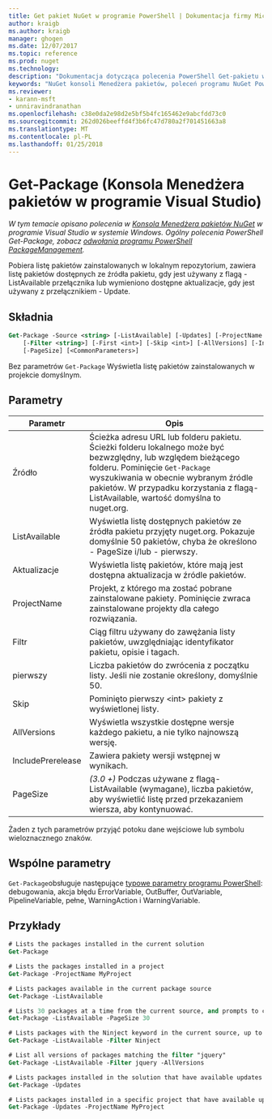 ```yaml
---
title: Get pakiet NuGet w programie PowerShell | Dokumentacja firmy Microsoft
author: kraigb
ms.author: kraigb
manager: ghogen
ms.date: 12/07/2017
ms.topic: reference
ms.prod: nuget
ms.technology: 
description: "Dokumentacja dotycząca polecenia PowerShell Get-pakietu w konsoli Menedżera pakietów NuGet w programie Visual Studio."
keywords: "NuGet konsoli Menedżera pakietów, poleceń programu NuGet Powershell NuGet w programie PowerShell, Pobierz pakiet"
ms.reviewer:
- karann-msft
- unniravindranathan
ms.openlocfilehash: c38e0da2e98d2e5bf5b4fc165462e9abcfdd73c0
ms.sourcegitcommit: 262d026beeffd4f3b6fc47d780a2f701451663a8
ms.translationtype: MT
ms.contentlocale: pl-PL
ms.lasthandoff: 01/25/2018
---
```

# <a name="get-package-package-manager-console-in-visual-studio"></a>Get-Package (Konsola Menedżera pakietów w programie Visual Studio)

*W tym temacie opisano polecenia w [Konsola Menedżera pakietów NuGet](Package-Manager-Console.md) w programie Visual Studio w systemie Windows. Ogólny polecenia PowerShell Get-Package, zobacz [odwołania programu PowerShell PackageManagement](/powershell/module/packagemanagement/?view=powershell-6).*

Pobiera listę pakietów zainstalowanych w lokalnym repozytorium, zawiera listę pakietów dostępnych ze źródła pakietu, gdy jest używany z flagą - ListAvailable przełącznika lub wymieniono dostępne aktualizacje, gdy jest używany z przełącznikiem - Update.

## <a name="syntax"></a>Składnia

```ps
Get-Package -Source <string> [-ListAvailable] [-Updates] [-ProjectName <string>]
    [-Filter <string>] [-First <int>] [-Skip <int>] [-AllVersions] [-IncludePrerelease]
    [-PageSize] [<CommonParameters>]
```

Bez parametrów `Get-Package` Wyświetla listę pakietów zainstalowanych w projekcie domyślnym.

## <a name="parameters"></a>Parametry

| Parametr | Opis |
| --- | --- |
| Źródło | Ścieżka adresu URL lub folderu pakietu. Ścieżki folderu lokalnego może być bezwzględny, lub względem bieżącego folderu. Pominięcie `Get-Package` wyszukiwania w obecnie wybranym źródle pakietów. W przypadku korzystania z flagą-ListAvailable, wartość domyślna to nuget.org. |
| ListAvailable | Wyświetla listę dostępnych pakietów ze źródła pakietu przyjęty nuget.org. Pokazuje domyślnie 50 pakietów, chyba że określono - PageSize i/lub - pierwszy. |
| Aktualizacje | Wyświetla listę pakietów, które mają jest dostępna aktualizacja w źródle pakietów. |
| ProjectName | Projekt, z którego ma zostać pobrane zainstalowane pakiety. Pominięcie zwraca zainstalowane projekty dla całego rozwiązania. |
| Filtr | Ciąg filtru używany do zawężania listy pakietów, uwzględniając identyfikator pakietu, opisie i tagach. |
| pierwszy | Liczba pakietów do zwrócenia z początku listy. Jeśli nie zostanie określony, domyślnie 50. |
| Skip | Pominięto pierwszy &lt;int&gt; pakiety z wyświetlonej listy.  |
| AllVersions | Wyświetla wszystkie dostępne wersje każdego pakietu, a nie tylko najnowszą wersję. |
| IncludePrerelease | Zawiera pakiety wersji wstępnej w wynikach. |
| PageSize | *(3.0 +)*  Podczas używane z flagą-ListAvailable (wymagane), liczba pakietów, aby wyświetlić listę przed przekazaniem wiersza, aby kontynuować. |

Żaden z tych parametrów przyjąć potoku dane wejściowe lub symbolu wieloznacznego znaków.

## <a name="common-parameters"></a>Wspólne parametry

`Get-Package`obsługuje następujące [typowe parametry programu PowerShell](http://go.microsoft.com/fwlink/?LinkID=113216): debugowania, akcja błędu ErrorVariable, OutBuffer, OutVariable, PipelineVariable, pełne, WarningAction i WarningVariable.

## <a name="examples"></a>Przykłady

```ps
# Lists the packages installed in the current solution
Get-Package

# Lists the packages installed in a project
Get-Package -ProjectName MyProject

# Lists packages available in the current package source
Get-Package -ListAvailable

# Lists 30 packages at a time from the current source, and prompts to continue if more are available
Get-Package -ListAvailable -PageSize 30

# Lists packages with the Ninject keyword in the current source, up to 50
Get-Package -ListAvailable -Filter Ninject

# List all versions of packages matching the filter "jquery"
Get-Package -ListAvailable -Filter jquery -AllVersions

# Lists packages installed in the solution that have available updates
Get-Package -Updates

# Lists packages installed in a specific project that have available updates
Get-Package -Updates -ProjectName MyProject
```
